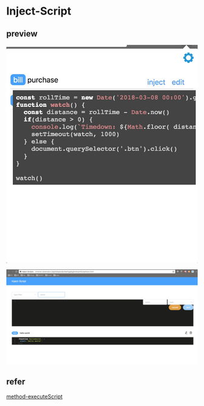 # Inject-Script

## preview

![popup](./img/popup.jpeg)

![option.jpeg](./img/option.jpeg)

## refer

[method-executeScript](https://developer.chrome.com/extensions/tabs#method-executeScript)
